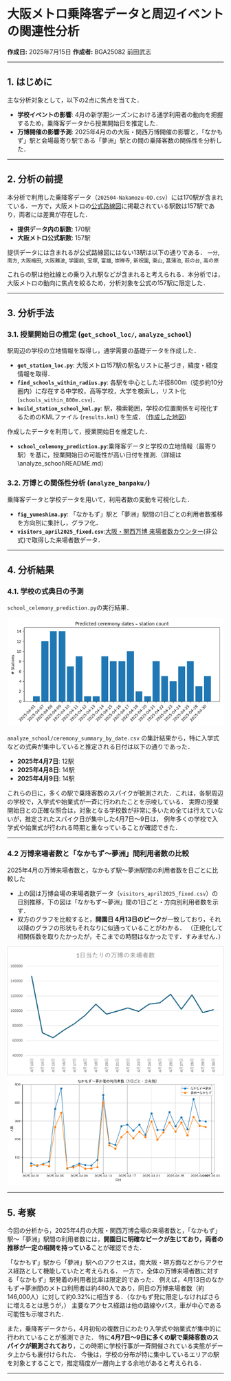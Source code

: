 
# 大阪メトロ乗降客データと周辺イベントの関連性分析

**作成日:** 2025年7月15日
**作成者:** BGA25082 前田武志

---

## 1. はじめに

主な分析対象として，以下の2点に焦点を当てた．
- **学校イベントの影響**: 4月の新学期シーズンにおける通学利用者の動向を把握するため，乗降客データから授業開始日を推定した．
- **万博開催の影響予測**: 2025年4月のの大阪・関西万博開催の影響と，「なかもず」駅と会場最寄り駅である「夢洲」駅との間の乗降客数の関係性を分析した．

---

## 2. 分析の前提

本分析で利用した乗降客データ（`202504-Nakamozu-OD.csv`）には170駅が含まれている．一方で，大阪メトロの[公式路線図](https://subway.osakametro.co.jp/guide/routemap.php)に掲載されている駅数は157駅であり，両者には差異が存在した．

- **提供データ内の駅数**: 170駅
- **大阪メトロ公式駅数**: 157駅

提供データには含まれるが公式路線図にはない13駅は以下の通りである．
`一分`, `南方`, `大阪梅田`, `大阪難波`, `学園前`, `宝塚`, `富雄`, `崇禅寺`, `新祝園`, `東山`, `菖蒲池`, `萩の台`, `高の原`

これらの駅は他社線との乗り入れ駅などが含まれると考えられる．本分析では，大阪メトロの動向に焦点を絞るため，分析対象を公式の157駅に限定した．

---

## 3. 分析手法

### 3.1. 授業開始日の推定 (`get_school_loc/`, `analyze_school`)

駅周辺の学校の立地情報を取得し，通学需要の基礎データを作成した．

- **`get_station_loc.py`**: 大阪メトロ157駅の駅名リストに基づき，緯度・経度情報を取得．
- **`find_schools_within_radius.py`**: 各駅を中心とした半径800m（徒歩約10分圏内）に存在する中学校，高等学校，大学を検索し，リスト化 (`schools_within_800m.csv`)．
- **`build_station_school_kml.py`**: 駅，検索範囲，学校の位置関係を可視化するためのKMLファイル (`results.kml`) を生成．
([作成した地図](https://www.google.com/maps/d/u/0/edit?mid=1UEvoCmc3yi266YoiA26KYFB-uygS20M&usp=sharing))


作成したデータを利用して，授業開始日を推定した．
- **`school_celemony_prediction.py`**:乗降客データと学校の立地情報（最寄り駅）を基に，授業開始日の可能性が高い日付を推測.（詳細は\analyze_school\README.md）


### 3.2. 万博との関係性分析 (`analyze_banpaku/`)

乗降客データと学校データを用いて，利用者数の変動を可視化した．

- **`fig_yumeshima.py`**: 「なかもず」駅と「夢洲」駅間の1日ごとの利用者数推移を方向別に集計し，グラフ化．
- **`visitors_april2025_fixed.csv`**:[大阪・関西万博 来場者数カウンター](https://www.expo-visitors-counter.com/)(非公式)で取得した来場者数データ．

---

## 4. 分析結果

### 4.1. 学校の式典日の予測

`school_celemony_prediction.py`の実行結果．

![式典開催日の分布](ceremony_distribution.png)

`analyze_school/ceremony_summary_by_date.csv` の集計結果から，特に入学式などの式典が集中していると推定される日付は以下の通りであった．

- **2025年4月7日**: 12駅
- **2025年4月8日**: 14駅
- **2025年4月9日**: 14駅

これらの日に，多くの駅で乗降客数のスパイクが観測された．これは，各駅周辺の学校で，入学式や始業式が一斉に行われたことを示唆している．
実際の授業開始日との正確な照合は，対象となる学校数が非常に多いため全ては行えていないが，推定されたスパイク日が集中した4月7日〜9日は，
例年多くの学校で入学式や始業式が行われる時期と重なっていることが確認できた．



---
### 4.2 万博来場者数と「なかもず～夢洲」間利用者数の比較

2025年4月の万博来場者数と，なかもず駅～夢洲駅間の利用者数を日ごとに比較した

- 上の図は万博会場の来場者数データ（`visitors_april2025_fixed.csv`）の日別推移，下の図は「なかもず～夢洲」間の1日ごと・方向別利用者数を示す．
- 双方のグラフを比較すると，**開園日 4月13日のピーク**が一致しており，それ以降のグラフの形状もそれなりに似通っていることがわかる．
（正規化して相関係数を取りたかったが，そこまでの時間はなかったです．すみません．）

![非公式データによる来場者数](visit_count.png)
![なかもず～夢洲間の利用者数（1日ごと・方向別）](fig_yumeshima.png)


---

## 5. 考察

今回の分析から，2025年4月の大阪・関西万博会場の来場者数と，「なかもず」駅～「夢洲」駅間の利用者数には，**開園日に明確なピークが生じており，両者の推移が一定の相関を持っている**ことが確認できた．

「なかもず」駅から「夢洲」駅へのアクセスは，南大阪・堺方面などからアクセス経路として機能していたと考えられる．
一方で，全体の万博来場者数に対する「なかもず」駅発着の利用者比率は限定的であった．
例えば，4月13日のなかもず→夢洲間のメトロ利用者は約480人であり，同日の万博来場者数（約146,000人）に対して約0.32%に相当する．（なかもず発に限定しなければさらに増えるとは思うが，）
主要なアクセス経路は他の路線やバス，車が中心である可能性も示唆された．

また，乗降客データから，4月初旬の複数日にわたり入学式や始業式が集中的に行われていることが推測できた．
特に**4月7日～9日に多くの駅で乗降客数のスパイクが観測されており**，この時期に学校行事が一斉開催されている実態がデータ上からも裏付けられた．
今後は，学校の分布が特に集中しているエリアの駅を対象とすることで，推定精度が一層向上する余地があると考えられる．

---

